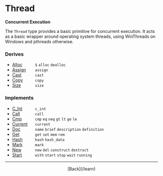   <div class="row">
  <div class="col-xs-6 col-md-6">

  </div>
  <div class="col-xs-6 col-md-6">

# Thread
__Concurrent Execution__

The `Thread` type provides a basic primitive for concurrent execution. It acts as a basic wrapper around operating system threads, using WinThreads on Windows and pthreads otherwise.

### Derives

* <span style="width:75px; float:left;">[Alloc](/learn/alloc)</span>`$` `alloc` `dealloc` 
* <span style="width:75px; float:left;">[Assign](/learn/assign)</span>`assign` 
* <span style="width:75px; float:left;">[Cast](/learn/cast)</span>`cast` 
* <span style="width:75px; float:left;">[Copy](/learn/copy)</span>`copy` 
* <span style="width:75px; float:left;">[Size](/learn/size)</span>`size` 
### Implements

* <span style="width:75px; float:left;">[C_Int](/learn/c_int)</span>`c_int` 
* <span style="width:75px; float:left;">[Call](/learn/call)</span>`call` 
* <span style="width:75px; float:left;">[Cmp](/learn/cmp)</span>`cmp` `eq` `neq` `gt` `lt` `ge` `le` 
* <span style="width:75px; float:left;">[Current](/learn/current)</span>`current` 
* <span style="width:75px; float:left;">[Doc](/learn/doc)</span>`name` `brief` `description` `definition` 
* <span style="width:75px; float:left;">[Get](/learn/get)</span>`get` `set` `mem` `rem` 
* <span style="width:75px; float:left;">[Hash](/learn/hash)</span>`hash` `hash_data` 
* <span style="width:75px; float:left;">[Mark](/learn/mark)</span>`mark` 
* <span style="width:75px; float:left;">[New](/learn/new)</span>`new` `del` `construct` `destruct` 
* <span style="width:75px; float:left;">[Start](/learn/start)</span>`with` `start` `stop` `wait` `running` 

* * *

  <p style="text-align:center;">
[Back](/learn)
  </p>

  </div>
  </div>

